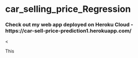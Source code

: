 # car_selling_price_Regression
<h3> Check out my web app deployed on Heroku Cloud - https://car-sell-price-prediction1.herokuapp.com/ </h3><
<p> This 
